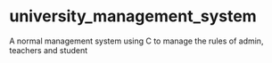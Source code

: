 # university_management_system
A normal management system using C to manage the rules of admin, teachers and student

